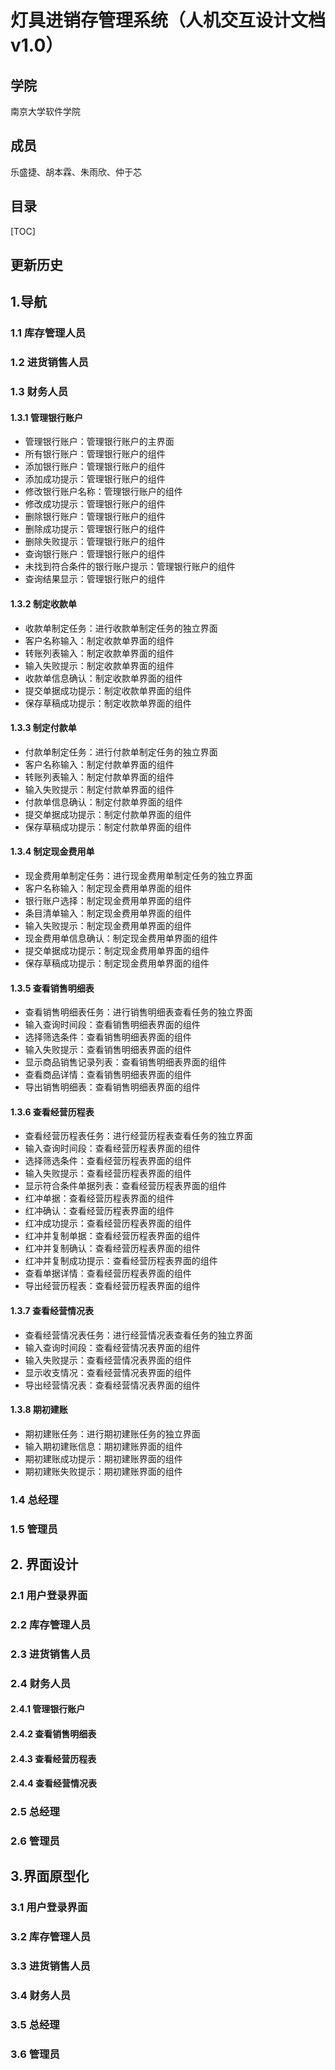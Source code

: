 # 灯具进销存管理系统（人机交互设计文档 v1.0）

## 学院

南京大学软件学院

## 成员

乐盛捷、胡本霖、朱雨欣、仲于芯

## 目录

[TOC]

## 更新历史



## 1.导航

### 1.1 库存管理人员

### 1.2 进货销售人员

### 1.3 财务人员

#### 1.3.1 管理银行账户

* 管理银行账户：管理银行账户的主界面
* 所有银行账户：管理银行账户的组件
* 添加银行账户：管理银行账户的组件
* 添加成功提示：管理银行账户的组件
* 修改银行账户名称：管理银行账户的组件
* 修改成功提示：管理银行账户的组件
* 删除银行账户：管理银行账户的组件
* 删除成功提示：管理银行账户的组件
* 删除失败提示：管理银行账户的组件
* 查询银行账户：管理银行账户的组件
* 未找到符合条件的银行账户提示：管理银行账户的组件
* 查询结果显示：管理银行账户的组件

#### 1.3.2 制定收款单

* 收款单制定任务：进行收款单制定任务的独立界面
* 客户名称输入：制定收款单界面的组件
* 转账列表输入：制定收款单界面的组件
* 输入失败提示：制定收款单界面的组件
* 收款单信息确认：制定收款单界面的组件
* 提交单据成功提示：制定收款单界面的组件
* 保存草稿成功提示：制定收款单界面的组件

#### 1.3.3 制定付款单

- 付款单制定任务：进行付款单制定任务的独立界面
- 客户名称输入：制定付款单界面的组件
- 转账列表输入：制定付款单界面的组件
- 输入失败提示：制定付款单界面的组件
- 付款单信息确认：制定付款单界面的组件
- 提交单据成功提示：制定付款单界面的组件
- 保存草稿成功提示：制定付款单界面的组件

#### 1.3.4 制定现金费用单

- 现金费用单制定任务：进行现金费用单制定任务的独立界面
- 客户名称输入：制定现金费用单界面的组件
- 银行账户选择：制定现金费用单界面的组件
- 条目清单输入：制定现金费用单界面的组件
- 输入失败提示：制定现金费用单界面的组件
- 现金费用单信息确认：制定现金费用单界面的组件
- 提交单据成功提示：制定现金费用单界面的组件
- 保存草稿成功提示：制定现金费用单界面的组件

#### 1.3.5 查看销售明细表

* 查看销售明细表任务：进行销售明细表查看任务的独立界面
* 输入查询时间段：查看销售明细表界面的组件
* 选择筛选条件：查看销售明细表界面的组件
* 输入失败提示：查看销售明细表界面的组件
* 显示商品销售记录列表：查看销售明细表界面的组件
* 查看商品详情：查看销售明细表界面的组件
* 导出销售明细表：查看销售明细表界面的组件

#### 1.3.6 查看经营历程表

- 查看经营历程表任务：进行经营历程表查看任务的独立界面
- 输入查询时间段：查看经营历程表界面的组件
- 选择筛选条件：查看经营历程表界面的组件
- 输入失败提示：查看经营历程表界面的组件
- 显示符合条件单据列表：查看经营历程表界面的组件
- 红冲单据：查看经营历程表界面的组件
- 红冲确认：查看经营历程表界面的组件
- 红冲成功提示：查看经营历程表界面的组件
- 红冲并复制单据：查看经营历程表界面的组件
- 红冲并复制确认：查看经营历程表界面的组件
- 红冲并复制成功提示：查看经营历程表界面的组件
- 查看单据详情：查看经营历程表界面的组件
- 导出经营历程表：查看经营历程表界面的组件

#### 1.3.7 查看经营情况表

- 查看经营情况表任务：进行经营情况表查看任务的独立界面
- 输入查询时间段：查看经营情况表界面的组件
- 输入失败提示：查看经营情况表界面的组件
- 显示收支情况：查看经营情况表界面的组件
- 导出经营情况表：查看经营情况表界面的组件

#### 1.3.8 期初建账

* 期初建账任务：进行期初建账任务的独立界面
* 输入期初建账信息：期初建账界面的组件
* 期初建账成功提示：期初建账界面的组件
* 期初建账失败提示：期初建账界面的组件

### 1.4 总经理

### 1.5 管理员



## 2. 界面设计

### 2.1 用户登录界面

### 2.2 库存管理人员

### 2.3 进货销售人员

### 2.4 财务人员

####  2.4.1 管理银行账户



#### 2.4.2 查看销售明细表

#### 2.4.3 查看经营历程表

#### 2.4.4 查看经营情况表



### 2.5 总经理

### 2.6 管理员

## 3.界面原型化

### 3.1 用户登录界面

### 3.2 库存管理人员

### 3.3 进货销售人员

### 3.4 财务人员

### 3.5 总经理

### 3.6 管理员

